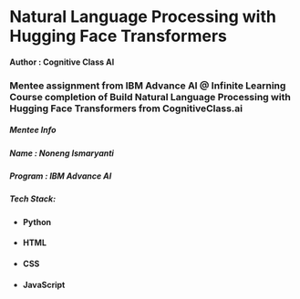 # Natural Language Processing with Hugging Face Transformers
#### Author : Cognitive Class AI

### Mentee assignment from IBM Advance AI @ Infinite Learning Course completion of Build Natural Language Processing with Hugging Face Transformers from CognitiveClass.ai

##### Mentee Info

##### Name : Noneng Ismaryanti

##### Program : IBM Advance AI 

##### Tech Stack:
- #### Python
- #### HTML
- #### CSS
- #### JavaScript
